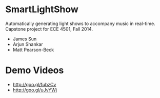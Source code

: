 SmartLightShow
==============

Automatically generating light shows to accompany music in real-time. Capstone project for ECE 4501, Fall 2014.

* James Sun
* Arjun Shankar
* Matt Pearson-Beck

Demo Videos
===========

* http://goo.gl/fubzCv
* http://goo.gl/uJvYWj
